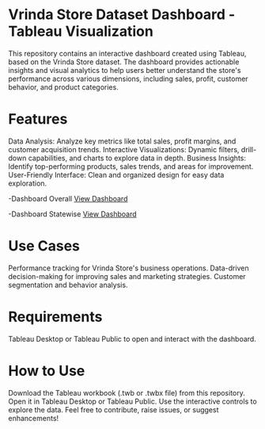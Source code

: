 # Vrinda Store Dataset Dashboard - Tableau Visualization
This repository contains an interactive dashboard created using Tableau, based on the Vrinda Store dataset. The dashboard provides actionable insights and visual analytics to help users better understand the store's performance across various dimensions, including sales, profit, customer behavior, and product categories.

# Features
Data Analysis: Analyze key metrics like total sales, profit margins, and customer acquisition trends.
Interactive Visualizations: Dynamic filters, drill-down capabilities, and charts to explore data in depth.
Business Insights: Identify top-performing products, sales trends, and areas for improvement.
User-Friendly Interface: Clean and organized design for easy data exploration.

-Dashboard Overall <a href ="https://github.com/Harshavladimir/Vrinda_Store_Dashboard-Using-Tableau/blob/main/Screenshot%202025-01-26%20202728.jpg">View Dashboard </a>

-Dashboard Statewise <a href="https://github.com/Harshavladimir/Vrinda_Store_Dashboard-Using-Tableau/blob/main/Screenshot%202025-01-21%20193503.png"> View Dashboard </a>

# Use Cases
Performance tracking for Vrinda Store's business operations.
Data-driven decision-making for improving sales and marketing strategies.
Customer segmentation and behavior analysis.

# Requirements
Tableau Desktop or Tableau Public to open and interact with the dashboard.

# How to Use
Download the Tableau workbook (.twb or .twbx file) from this repository.
Open it in Tableau Desktop or Tableau Public.
Use the interactive controls to explore the data.
Feel free to contribute, raise issues, or suggest enhancements!
